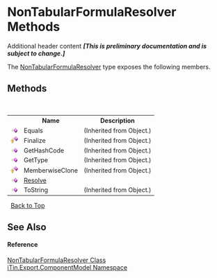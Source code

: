# NonTabularFormulaResolver Methods
Additional header content _**\[This is preliminary documentation and is subject to change.\]**_

The <a href="d1f02044-b0f1-88f4-5fe7-a1385d4412b8">NonTabularFormulaResolver</a> type exposes the following members.


## Methods
&nbsp;<table><tr><th></th><th>Name</th><th>Description</th></tr><tr><td>![Public method](media/pubmethod.gif "Public method")</td><td>Equals</td><td> (Inherited from Object.)</td></tr><tr><td>![Protected method](media/protmethod.gif "Protected method")</td><td>Finalize</td><td> (Inherited from Object.)</td></tr><tr><td>![Public method](media/pubmethod.gif "Public method")</td><td>GetHashCode</td><td> (Inherited from Object.)</td></tr><tr><td>![Public method](media/pubmethod.gif "Public method")</td><td>GetType</td><td> (Inherited from Object.)</td></tr><tr><td>![Protected method](media/protmethod.gif "Protected method")</td><td>MemberwiseClone</td><td> (Inherited from Object.)</td></tr><tr><td>![Public method](media/pubmethod.gif "Public method")</td><td><a href="18a4c879-053a-3152-bd45-836f5b41f42d">Resolve</a></td><td /></tr><tr><td>![Public method](media/pubmethod.gif "Public method")</td><td>ToString</td><td> (Inherited from Object.)</td></tr></table>&nbsp;
<a href="#nontabularformularesolver-methods">Back to Top</a>

## See Also


#### Reference
<a href="d1f02044-b0f1-88f4-5fe7-a1385d4412b8">NonTabularFormulaResolver Class</a><br /><a href="55171ca4-890c-0ab2-e812-efe82bc0b686">iTin.Export.ComponentModel Namespace</a><br />